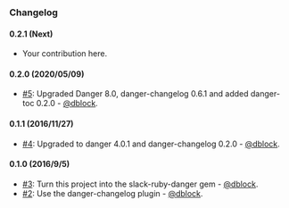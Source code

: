 ### Changelog

#### 0.2.1 (Next)

* Your contribution here.

#### 0.2.0 (2020/05/09)

* [#5](https://github.com/slack-ruby/danger/pull/5): Upgraded Danger 8.0, danger-changelog 0.6.1 and added danger-toc 0.2.0 - [@dblock](https://github.com/dblock).

#### 0.1.1 (2016/11/27)

* [#4](https://github.com/slack-ruby/danger/pull/4): Upgraded to danger 4.0.1 and danger-changelog 0.2.0 - [@dblock](https://github.com/dblock).

#### 0.1.0 (2016/9/5)

* [#3](https://github.com/slack-ruby/danger/pull/3): Turn this project into the slack-ruby-danger gem - [@dblock](https://github.com/dblock).
* [#2](https://github.com/slack-ruby/danger/pull/2): Use the danger-changelog plugin - [@dblock](https://github.com/dblock).
